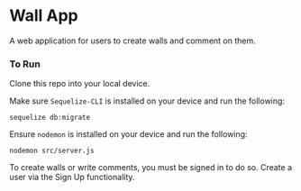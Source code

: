 # Wall App
A web application for users to create walls and comment on them.

### To Run
Clone this repo into your local device.

Make sure `Sequelize-CLI` is installed on your device and run the following:

`sequelize db:migrate`

Ensure `nodemon` is installed on your device and run the following:

`nodemon src/server.js`

To create walls or write comments, you must be signed in to do so. Create a user via the Sign Up functionality.
